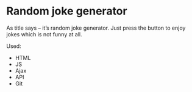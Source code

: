 # Random joke generator

As title says – it’s random joke generator. Just press the button to enjoy jokes which is not funny at all.

Used:
- HTML
- JS
- Ajax
- API
- Git